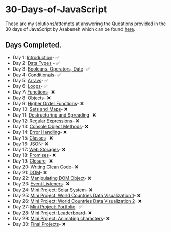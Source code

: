 # 30-Days-of-JavaScript
These are my solutions/attempts at answering the Questions provided in the 30 days of JavaScript by Asabeneh which can be found [here](https://github.com/Asabeneh/30-Days-Of-JavaScript).

## Days Completed.
* Day 1: [Introduction](https://github.com/Asabeneh/30-Days-Of-JavaScript/blob/master/readMe.md)- ✅
* Day 2: [Data Types](https://github.com/Asabeneh/30-Days-Of-JavaScript/blob/master/02_Day_Data_types/02_day_data_types.md) - ✅
* Day 3: [Booleans, Operators, Date](https://github.com/Asabeneh/30-Days-Of-JavaScript/blob/master/03_Day_Booleans_operators_date/03_booleans_operators_date.md)- ✅
* Day 4: [Conditionals](https://github.com/Asabeneh/30-Days-Of-JavaScript/blob/master/04_Day_Conditionals/04_day_conditionals.md)- ✅
* Day 5: [Arrays](https://github.com/Asabeneh/30-Days-Of-JavaScript/blob/master/05_Day_Arrays/05_day_arrays.md)- ✅
* Day 6: [Loops](https://github.com/Asabeneh/30-Days-Of-JavaScript/blob/master/06_Day_Loops/06_day_loops.md)- ✅
* Day 7: [Functions](https://github.com/Asabeneh/30-Days-Of-JavaScript/blob/master/07_Day_Functions/07_day_functions.md)- ❌
* Day 8: [Objects](https://github.com/Asabeneh/30-Days-Of-JavaScript/blob/master/08_Day_Objects/08_day_objects.md)- ❌
* Day 9: [Higher Order Functions](https://github.com/Asabeneh/30-Days-Of-JavaScript/blob/master/09_Day_Higher_order_functions/09_day_higher_order_functions.md)- ❌
* Day 10: [Sets and Maps](https://github.com/Asabeneh/30-Days-Of-JavaScript/blob/master/10_Day_Sets_and_Maps/10_day_Sets_and_Maps.md)- ❌
* Day 11: [Destructuring and Spreading](https://github.com/Asabeneh/30-Days-Of-JavaScript/blob/master/11_Day_Destructuring_and_spreading/11_day_destructuring_and_spreading.md)- ❌
* Day 12: [Regular Expressions](https://github.com/Asabeneh/30-Days-Of-JavaScript/blob/master/12_Day_Regular_expressions/12_day_regular_expressions.md)- ❌
* Day 13: [Console Object Methods](https://github.com/Asabeneh/30-Days-Of-JavaScript/blob/master/13_Day_Console_object_methods/13_day_console_object_methods.md)- ❌
* Day 14: [Error Handling](https://github.com/Asabeneh/30-Days-Of-JavaScript/blob/master/14_Day_Error_handling/14_day_error_handling.md)- ❌
* Day 15: [Classes](https://github.com/Asabeneh/30-Days-Of-JavaScript/blob/master/15_Day_Classes/15_day_classes.md)- ❌
* Day 16: [JSON](https://github.com/Asabeneh/30-Days-Of-JavaScript/blob/master/16_Day_JSON/16_day_json.md)- ❌
* Day 17: [Web Storages](https://github.com/Asabeneh/30-Days-Of-JavaScript/blob/master/17_Day_Web_storages/17_day_web_storages.md)- ❌
* Day 18: [Promises](https://github.com/Asabeneh/30-Days-Of-JavaScript/blob/master/18_Day_Promises/18_day_promises.md)- ❌
* Day 19: [Closure](https://github.com/Asabeneh/30-Days-Of-JavaScript/blob/master/19_Day_Closures/19_day_closures.md)- ❌
* Day 20: [Writing Clean Code](https://github.com/Asabeneh/30-Days-Of-JavaScript/blob/master/20_Day_Writing_clean_codes/20_day_writing_clean_codes.md)- ❌
* Day 21: [DOM](https://github.com/Asabeneh/30-Days-Of-JavaScript/blob/master/21_Day_DOM/21_day_dom.md)- ❌
* Day 22: [Manipulating DOM Object](https://github.com/Asabeneh/30-Days-Of-JavaScript/blob/master/22_Day_Manipulating_DOM_object/22_day_manipulating_DOM_object.md)- ❌
* Day 23: [Event Listeners](https://github.com/Asabeneh/30-Days-Of-JavaScript/blob/master/23_Day_Event_listeners/23_day_event_listeners.md)- ❌
* Day 24: [Mini Project: Solar System](https://github.com/Asabeneh/30-Days-Of-JavaScript/blob/master/23_Day_Event_listeners/23_day_event_listeners.md)- ❌
* Day 25: [Mini Project: World Countries Data Visualization 1](https://github.com/Asabeneh/30-Days-Of-JavaScript/blob/master/25_Day_World_countries_data_visualization_1/25_day_world_countries_data_visualization_1.md)- ❌
* Day 26: [Mini Project: World Countries Data Visualization 2](https://github.com/Asabeneh/30-Days-Of-JavaScript/blob/master/26_Day_World_countries_data_visualization_2/26_day_world_countries_data_visualization_2.md)- ❌
* Day 27: [Mini Project: Portfolio](https://github.com/Asabeneh/30-Days-Of-JavaScript/blob/master/27_Day_Mini_project_portfolio/27_day_mini_project_portfolio.md)- ✅
* Day 28: [Mini Project: Leaderboard](https://github.com/Asabeneh/30-Days-Of-JavaScript/blob/master/28_Day_Mini_project_leaderboard/28_day_mini_project_leaderboard.md)- ❌
* Day 29: [Mini Project: Animating characters](https://github.com/Asabeneh/30-Days-Of-JavaScript/blob/master/29_Day_Mini_project_animating_characters/29_day_mini_project_animating_characters.md)- ❌
* Day 30: [Final Projects](https://github.com/Asabeneh/30-Days-Of-JavaScript/blob/master/30_Day_Mini_project_final/30_day_mini_project_final.md)- ❌

